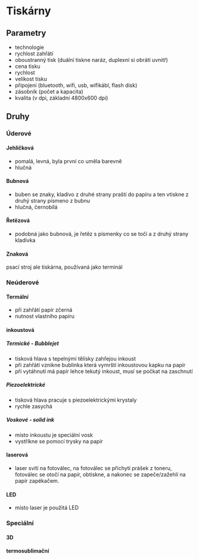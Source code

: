 # Tiskárny

## Parametry
- technologie
- rychlost zahřátí
- oboustranný tisk (duální tiskne naráz, duplexní si obrátí uvnitř)
- cena tisku
- rychlost
- velikost tisku
- připojení (bluetooth, wifi, usb, wifikábl, flash disk)
- zásobník (počet a kapacita)
- kvalita (v dpi, základní 4800x600 dpi)

## Druhy

### Úderové
#### Jehličková 
- pomalá, levná, byla první co uměla barevně
- hlučná
#### Bubnová
- buben se znaky, kladivo z druhé strany praští do papíru a ten vtiskne z druhý strany písmeno z bubnu
- hlučná, černobílá
#### Řetězová
- podobná jako bubnová, je řetěz s písmenky co se točí a z druhý strany kladívka
#### Znaková
psací stroj ale tiskárna, používaná jako terminál
### Neúderové
#### Termální 
- při zahřátí papír zčerná
- nutnost vlastního papíru
#### inkoustová 
##### Termické - Bubblejet
- tisková hlava s tepelnými tělísky zahřejou inkoust
- při zahřátí vznikne bublinka která vymrští inkoustovou kapku na papír
- při vytáhnutí má papír lehce tekutý inkoust, musí se počkat na zaschnutí
##### Piezoelektrické
- tisková hlava pracuje s piezoelektrickými krystaly
- rychle zasychá
##### Voskové - solid ink
- místo inkoustu je speciální vosk
- vystříkne se pomocí trysky na papír
#### laserová
- laser svítí na fotoválec, na fotoválec se přichytí prášek z toneru, fotoválec se otočí na papír, obtiskne, a nakonec se zapeče/zažehlí na papír zapékačem.
#### LED
- místo laser je použitá LED
### Speciální
#### 3D

#### termosublimační
